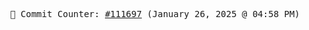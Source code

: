 <p align="center">
    <samp>
        📮 Commit Counter: <a href="https://github.com/Javascript-void0/Javascript-void0/commits/main">#111697</a> (January 26, 2025 @ 04:58 PM)
    </samp>
</p>